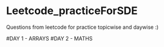 # Leetcode_practiceForSDE
Questions from leetcode for practice topicwise and daywise :)

#DAY 1 - ARRAYS
#DAY 2 - MATHS
